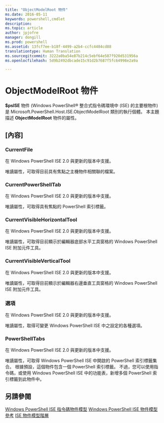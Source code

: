 ```yaml
---
title: "ObjectModelRoot 物件"
ms.date: 2016-05-11
keywords: powershell,cmdlet
description: 
ms.topic: article
author: jpjofre
manager: dongill
ms.prod: powershell
ms.assetid: 13fcf7ee-b18f-4499-a2b4-ccfc4484cd88
translationtype: Human Translation
ms.sourcegitcommit: 3222a0ba54e87b214c5ebf64e587f920d531956a
ms.openlocfilehash: 5d9b2492dbcade15c91d2b7687f5fc64998e2a9a

---
```


# ObjectModelRoot 物件
  **$psISE** 物件 (Windows PowerShell® 整合式指令碼環境中 (ISE) 的主要根物件) 是 Microsoft.PowerShell.Host.ISE.ObjectModelRoot 類別的執行個體。 本主題描述 **ObjectModelRoot** 物件的屬性。

## [內容]

### CurrentFile
  在 Windows PowerShell ISE 2.0 與更新的版本中支援。 

 唯讀屬性，可取得目前具有焦點之主機物件相關聯的檔案。

### CurrentPowerShellTab
  在 Windows PowerShell ISE 2.0 與更新的版本中支援。 

 唯讀屬性，可取得具有焦點的 PowerShell 索引標籤。

### CurrentVisibleHorizontalTool
  在 Windows PowerShell ISE 2.0 與更新的版本中支援。 

 唯讀屬性，可取得目前顯示於編輯器底部水平工具窗格的 Windows PowerShell ISE 附加元件工具。

### CurrentVisibleVerticalTool
  在 Windows PowerShell ISE 2.0 與更新的版本中支援。 

 唯讀屬性，可取得目前顯示於編輯器右邊垂直工具窗格的 Windows PowerShell ISE 附加元件工具。

### 選項
  在 Windows PowerShell ISE 2.0 與更新的版本中支援。 

 唯讀屬性，取得可變更 Windows PowerShell ISE 中之設定的各種選項。

### PowerShellTabs
  在 Windows PowerShell ISE 2.0 與更新的版本中支援。 

 唯讀屬性，可取得 Windows PowerShell ISE 中開啟的 PowerShell 索引標籤集合。 根據預設，這個物件包含一個 PowerShell 索引標籤。 不過，您可以使用指令碼，或使用 Windows PowerShell ISE 中的功能表，新增多個 PowerShell 索引標籤到此物件中。

## 另請參閱
 [Windows PowerShell ISE 指令碼物件模型](The-Windows-PowerShell-ISE-Scripting-Object-Model.md) 
 [Windows PowerShell ISE 物件模型參考](Windows-PowerShell-ISE-Object-Model-Reference.md) 
 [ISE 物件模型階層](The-ISE-Object-Model-Hierarchy.md)

  



<!--HONumber=Aug16_HO4-->


